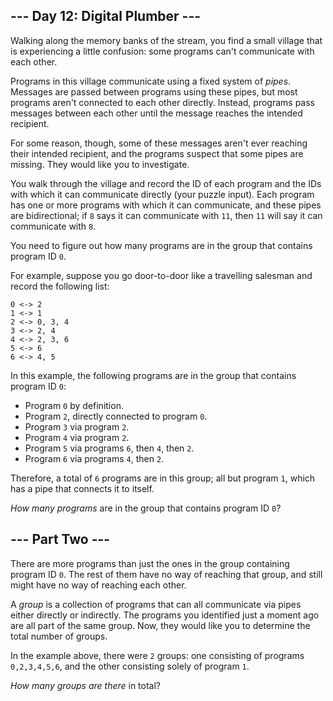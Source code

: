 ## --- Day 12: Digital Plumber ---

Walking along the memory banks of the stream, you find a small village that is experiencing a little confusion: some programs can't communicate with each other.

Programs in this village communicate using a fixed system of *pipes*. Messages are passed between programs using these pipes, but most programs aren't connected to each other directly. Instead, programs pass messages between each other until the message reaches the intended recipient.

For some reason, though, some of these messages aren't ever reaching their intended recipient, and the programs suspect that some pipes are missing. They would like you to investigate.

You walk through the village and record the ID of each program and the IDs with which it can communicate directly (your puzzle input). Each program has one or more programs with which it can communicate, and these pipes are bidirectional; if `8` says it can communicate with `11`, then `11` will say it can communicate with `8`.

You need to figure out how many programs are in the group that contains program ID `0`.

For example, suppose you go door-to-door like a travelling salesman and record the following list:


```
0 <-> 2
1 <-> 1
2 <-> 0, 3, 4
3 <-> 2, 4
4 <-> 2, 3, 6
5 <-> 6
6 <-> 4, 5

```

In this example, the following programs are in the group that contains program ID `0`:

- Program `0` by definition.
- Program `2`, directly connected to program `0`.
- Program `3` via program `2`.
- Program `4` via program `2`.
- Program `5` via programs `6`, then `4`, then `2`.
- Program `6` via programs `4`, then `2`.

Therefore, a total of `6` programs are in this group; all but program `1`, which has a pipe that connects it to itself.

*How many programs* are in the group that contains program ID `0`?

## --- Part Two ---

There are more programs than just the ones in the group containing program ID `0`. The rest of them have no way of reaching that group, and still might have no way of reaching each other.

A *group* is a collection of programs that can all communicate via pipes either directly or indirectly. The programs you identified just a moment ago are all part of the same group. Now, they would like you to determine the total number of groups.

In the example above, there were `2` groups: one consisting of programs `0,2,3,4,5,6`, and the other consisting solely of program `1`.

*How many groups are there* in total?

